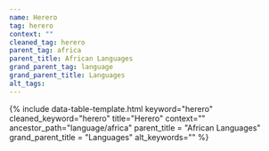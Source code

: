 ```yaml
---
name: Herero
tag: herero
context: ""
cleaned_tag: herero
parent_tag: africa
parent_title: African Languages
grand_parent_tag: language
grand_parent_title: Languages
alt_tags: 
---
```


{% include data-table-template.html 
  keyword="herero" 
  cleaned_keyword="herero" 
  title="Herero"
  context=""
  ancestor_path="language/africa" 
  parent_title = "African Languages"
  grand_parent_title = "Languages"
  alt_keywords=""
%}

